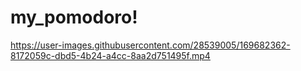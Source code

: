 # my_pomodoro!

https://user-images.githubusercontent.com/28539005/169682362-8172059c-dbd5-4b24-a4cc-8aa2d751495f.mp4

